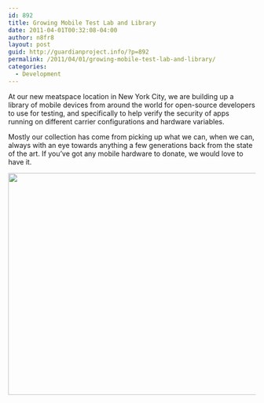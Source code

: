 ```yaml
---
id: 892
title: Growing Mobile Test Lab and Library
date: 2011-04-01T00:32:08-04:00
author: n8fr8
layout: post
guid: http://guardianproject.info/?p=892
permalink: /2011/04/01/growing-mobile-test-lab-and-library/
categories:
  - Development
---
```

At our new meatspace location in New York City, we are building up a library of mobile devices from around the world for open-source developers to use for testing, and specifically to help verify the security of apps running on different carrier configurations and hardware variables.

Mostly our collection has come from picking up what we can, when we can, always with an eye towards anything a few generations back from the state of the art. If you&#8217;ve got any mobile hardware to donate, we would love to have it.

[<img class="alignnone size-full wp-image-893" title="267664324" src="https://guardianproject.info/wp-content/uploads/2011/04/267664324.jpg" alt="" width="600" height="451" srcset="https://guardianproject.info/wp-content/uploads/2011/04/267664324.jpg 600w, https://guardianproject.info/wp-content/uploads/2011/04/267664324-300x225.jpg 300w" sizes="(max-width: 600px) 100vw, 600px" />](https://guardianproject.info/wp-content/uploads/2011/04/267664324.jpg)
